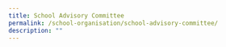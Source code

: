 ```yaml
---
title: School Advisory Committee
permalink: /school-organisation/school-advisory-committee/
description: ""
---
```

